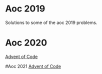 # Aoc 2019
Solutions to some of the aoc 2019 problems.

# Aoc 2020
[Advent of Code](https://github.com/PureChocolate/aoc_2020)

#Aoc 2021
[Advent of Code](https://github.com/PureChocolate/aoc_2021)
